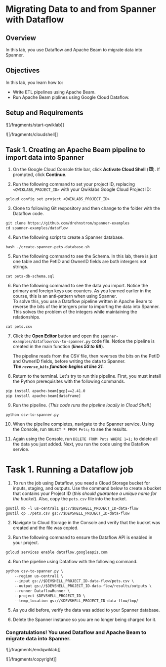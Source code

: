 # Migrating Data to and from Spanner with Dataflow

## Overview

In this lab, you use Dataflow and Apache Beam to migrate data into Spanner.

## Objectives

In this lab, you learn how to:
* Write ETL pipelines using Apache Beam.
* Run Apache Beam piplines using Google Cloud Dataflow.

## Setup and Requirements

![[/fragments/start-qwiklab]]

![[/fragments/cloudshell]]

## Task 1. Creating an Apache Beam pipeline to import data into Spanner

1. On the Google Cloud Console title bar, click __Activate Cloud Shell__ (![cloud shell icon](img/cloud_shell_icon.png)). If prompted, click __Continue__.

2. Run the following command to set your project ID, replacing `<QWIKLABS_PROJECT_ID>` with your Qwiklabs Google Cloud Project ID:

```
gcloud config set project <QWIKLABS_PROJECT_ID>
```

3. Clone to following Git respository and then change to the folder with the Dataflow code. 

```
git clone https://github.com/drehnstrom/spanner-examples
cd spanner-examples/dataflow
```
4. Run the following script to create a Spanner database. 

```
bash ./create-spanner-pets-database.sh
```

5. Run the following command to see the Schema. In this lab, there is just one table and the PetID and OwnerID fields are both intergers not strings. 

```
cat pets-db-schema.sql
```

6. Run the following command to see the data you import. Notice the primary and foreign keys use counters. As you learned earlier in the course, this is an anti-pattern when using Spanner. <div>To solve this, you use a Dataflow pipeline written in Apache Beam to reverse the bits of the intergers prior to importing the data into Spanner.</div> <div>This solves the problem of the integers while maintaining the relationships. </div>

```
cat pets.csv
```

7. Click the __Open Editor__ button and open the `spanner-examples/dataflow/csv-to-spanner.py` code file. Notice the pipeline is created in the main function (___lines 53 to 68___). <div>The pipeline reads from the CSV file, then reverses the bits on the PetID and OwnerID fields, before writing the data to Spanner. </div><div>___The `reverse_bits` function begins at line 21.___</div>  

8. Return to the terminal. Let's try to run this pipeline. First, you must install the Python prerequisites with the following commands. 

```
pip install apache-beam[gcp]==2.41.0
pip install apache-beam[dataframe]
```

9. Run the pipeline. (_This code runs the pipeline locally in Cloud Shell._)

```
python csv-to-spanner.py
```

10. When the pipeline completes, navigate to the Spanner service. Using the Console, run `SELECT * FROM Pets;` to see the results. 

11. Again using the Console, run `DELETE FROM Pets WHERE 1=1;` to delete all the data you just added. Next, you run the code using the Dataflow service. 

# Task 1. Running a Dataflow job

1. To run the job using Dataflow, you need a Cloud Storage bucket for inputs, staging, and outputs. Use the command below to create a bucket that contains your Project ID (_this should guarantee a unique name for the bucket_). Also, copy the `pets.csv` file into the bucket. 

```
gsutil mb -l us-central1 gs://$DEVSHELL_PROJECT_ID-data-flow
gsutil cp ./pets.csv gs://$DEVSHELL_PROJECT_ID-data-flow
```

2. Navigate to Cloud Storage in the Console and verify that the bucket was created and the file was copied. 

3. Run the following command to ensure the Dataflow API is enabled in your project. 

```
gcloud services enable dataflow.googleapis.com
```
4. Run the pipeline using Dataflow with the following command. 

```
python csv-to-spanner.py \
    --region us-central1 \
    --input gs://$DEVSHELL_PROJECT_ID-data-flow/pets.csv \
    --output gs://$DEVSHELL_PROJECT_ID-data-flow/results/outputs \
    --runner DataflowRunner \
    --project $DEVSHELL_PROJECT_ID \
    --temp_location gs://$DEVSHELL_PROJECT_ID-data-flow/tmp/
```

5. As you did before, verify the data was added to your Spanner database. 

6. Delete the Spanner instance so you are no longer being charged for it. 

### **Congratulations!** You used Dataflow and Apache Beam to migrate data into Spanner.


![[/fragments/endqwiklab]]

![[/fragments/copyright]]

